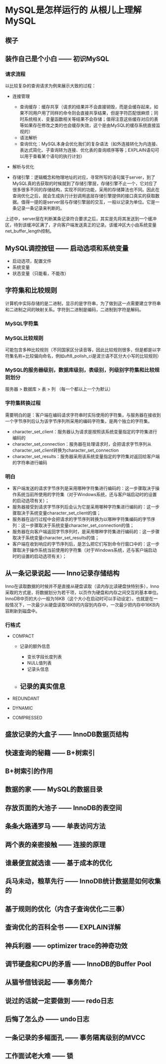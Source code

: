 # MySQL是怎样运行的 从根儿上理解MySQL

## 楔子

## 装作自己是个小白 —— 初识MySQL

### 请求流程

以比较复杂的查询请求为例来展示大致的过程：

- 连接管理
    - 查询缓存：缓存共享（请求的结果并不会直接销毁，而是会缓存起来，如果不同用户用了同样的命令则会直接共享结果，但是字符匹配很麻烦；同时系统相关、变量函数相关等结果不会存储；值得注意这些缓存对应的表等如果存在修改之类的也会缓存失效，这个是由MySQL的缓存系统直接监视的）
    - 语法解析
    - 查询优化：MySQL本身会优化我们的复杂语法（如外连接转化为内连接、表达式简化、子查询转为连接、优化表的查询顺序等等；EXPLAIN语句可以用于查看某个语句的执行计划）

- 解析与优化

- 存储引擎：逻辑概念和物理地址的对应，寻常所写的语句属于server，到了MySQL真的去获取的时候就到了存储引擎层，存储引擎不止一个，它对应了很多很多不同的存储结构，实现不同的功能，采用的存储算法也不同。因此在查询优化之后，就会生成执行计划调用底层存储引擎提供的接口真实的获取数据。值得一提的是server层与存储引擎层的交互，一般以记录为单位。它是一条记录一条记录来判断的。

上述中，server层在判断某条记录符合要求之后，其实是先将其发送到一个缓冲区，待到该缓冲区满了，才向客户端发送真正的记录。该缓冲区大小由系统变量net_buffer_length控制。

## MySQL调控按钮 —— 启动选项和系统变量

- 启动选项，配置文件
- 系统变量
- 状态变量（只能看，不能改）

## 字符集和比较规则

计算机中实际存储的是二进制，显示的是字符串，为了做到这一点需要建立字符串和二进制之间的映射关系。字符到二进制是编码，二进制到字符是解码。

### MySQL字符集

### MySQL比较规则

可能包含多种比较规则（不同国家区分读音等，因此比较规则很多，但是都是以字符集名称+比较偏向命名，例如uft8_polish_ci是波兰语不区分大小写的比较规则）

### MySQL的服务器级别，数据库级别，表级别，列级别字符集和比较规则划分

服务器 > 数据库  > 表 > 列 （每一个都以上一个为默认）

### 字符集转换过程

需要明白的是：客户端在编码请求字符串时实际使用的字符集，与服务器在接收到一个字节序列后认为该字节序列所采用的编码字符集，是两个独立的字符集。

- character_set_client：服务器认为请求是按照该系统变量指定的字符集进行编码的
- character_set_connection：服务器在处理请求时，会把请求字节序列从character_set_client转换为character_set_connection
- character_set_results：服务器采用该系统变量指定的字符集对返回给客户端的字符串进行编码

### 明白

- 客户端发送的请求字节序列是采用哪种字符集进行编码的：这一步骤取决于操作系统当前所使用的字符集（对于Windows系统，还与客户端启动时的设置的启动选项有关）；
- 服务器接受到请求字节序列后会认为它是采用哪种字符集进行编码的：这一步骤取决于系统变量character_set_client的值；
- 服务器在运行过程中会把请求的字节序列转换为以哪种字符集编码的字节序列：这一步骤取决于系统变量character_set_connection的值；
- 服务器在向客户端返回字节序列时，是采用哪种字符集进行编码的：这一步骤取决于系统变量character_set_results的值；
- 客户端在收到响应的字节序列后，是怎么把它们写到命令行窗口中的：这一步骤取决于操作系统当前使用的字符集（对于Windows系统，还与客户端启动时的设置的启动选项有关）；

## 从一条记录说起 —— Inno记录存储结构

Inno在读取数据的时候并不是直接从硬盘读取（读内存比读硬盘快特别多），Inno采取的方式是，将数据划分为若干项，以页作为硬盘和内存之间交互的基本单位。InnoDB中页的大小一般为16KB（这个大小在启动时可以手动设定）。也就是在一般情况下，一次最少从硬盘读取16KB的内容到内存中，一次最少把内存中16KB内容刷新到磁盘中。

### 行格式

- COMPACT
    - 记录的额外信息
        - 变长字段长度列表
        - NULL值列表
        - 记录头信息

    - 记录的真实信息
        - 

- REDUNDANT
- DYNAMIC
- COMPRESSED


## 盛放记录的大盒子 —— InnoDB数据页结构

## 快速查询的秘籍 —— B+树索引

## B+树索引的作用

## 数据的家 —— MySQL的数据目录

## 存放页面的大池子 —— InnoDB的表空间

## 条条大路通罗马 —— 单表访问方法

## 两个表的亲密接触 —— 连接的原理

## 谁最便宜就选谁 —— 基于成本的优化

## 兵马未动，粮草先行 —— InnoDB统计数据是如何收集的

## 基于规则的优化（内含子查询优化二三事）

## 查询优化的百科全书 —— EXPLAIN详解

## 神兵利器 —— optimizer trace的神奇功效

## 调节硬盘和CPU的矛盾 —— InnoDB的Buffer Pool

## 从猫爷借钱说起 —— 事务简介

## 说过的话就一定要做到 —— redo日志

## 后悔了怎么办 —— undo日志

## 一条记录的多幅面孔 —— 事务隔离级别的MVCC

## 工作面试老大难 —— 锁